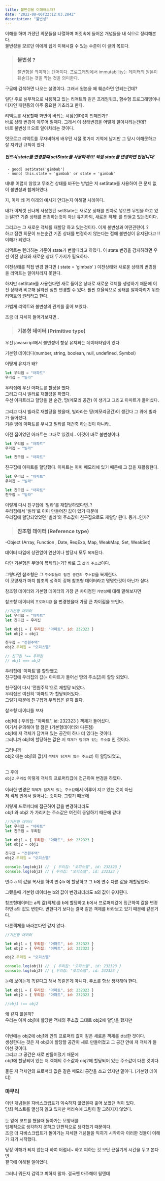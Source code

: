 ```yaml
---
title: 불변성을 이해해보자?
date: "2022-08-06T22:12:03.284Z"
description: "불변성"
---
```


이해를 하며 가졌던 의문들을 나열하며 머릿속에 들어온 개념들을 내 식으로 정리해본다. <br/>
불변성을 모르던 이에게 쉽게 이해시킬 수 있는 수준이 이 글의 목표다.

> ### 불변성 ?
>
> 불변함을 의미하는 단어이다. 프로그래밍에서 immutability는 데이터의 원본이 훼손되는 것을 막는 것을 의미한다.

구글에 검색하면 나오는 설명이다.
그래서 원본을 왜 훼손하면 안되는건데?

일단 주로 실무적으로 사용하고 있는 리액트와 같은 프레임워크, 함수형 프로그래밍이나 디자인 패턴등의 아주 중요한 기초라고 한다.

리액트를 사용할때 화면이 바뀌는 시점(렌더)이 언제인가? <br/>바로 상태 변경이 이루어 질때다.
그래서 이 상태변경을 어떻게 알아차리는건데? <br/>
바로 불변성 !! 으로 알아차리는 것이다.

멋모르고 리액트를 무자비하게 배우던 시절 몇가지 기억에 남지만 그 당시 이해못하고 잘 지키던 규칙이 있다.

##### 반드시 state를 변경할때 setState를 사용하세요! 직접 state를 변경하면 안됩니다!

     - good) setState('gimbab')
     - nono) this.state = 'gimbab' or state = 'gimbab'

네네! 어렵지 않았고 무조건 상태를 바꾸는 방법은 저 setState를 사용하여 큰 문제 없이 불변성과 함께하였다.

자, 이제 왜 저 아래의 예시가 안되는지 이해할 차례이다.

내가 이제껏 신나게 사용했던 setState는 새로운 상태를 인자로 넣으면 무엇을 하고 있는걸까?
기존 상태를 변경하는것이 아닌 유지하되, 새로운 객체! 를 만들고 있는것이다.

그리고는 그 새로운 객체를 재할당 하고 있는것이다.
이게 불변성과 어떤관련이..? <br/>
하고 잠깐 의문이 드는순간
기존 상태를 변경하지 않는다는 점에 불변성이 유지된다고 !! 이해가 되었다.

리액트는 렌더하는 기준이 state가 변할때라고 하였다.
이 state 변경을 감지하려먼 우선 이전 상태와 새로운 상태 두가지가 필요하다.

이전상태를 직접 변경 한다면 ( state = 'gimbab' ) 이전상태와 새로운 상태의 변경점을 리액트는 알아차리지 못한다.

하지만 setState를 사용한다면 새로 들어온 상태로 새로운 객체를 생성하기 때문에 이전 상태와 비교해
달라진 점만 변경할 수 있다. 훨씬 효율적으로 상태를 알아차리기 위한 리액트의 원리라고 한다.

가볍게 리액트와 불변성의 관계를 훑어 보았다.

조금 더 자세히 들어가보자면..

> ### 기본형 데이터 (Primitive type)

우선 javascript에서 불변성이 항상 유지되는 데이터타입이 있다.

기본형 데이터다(number, string, boolean, null, undefined, Symbol)

어떻게 유지가 돼?

```js
let 우리집 = "아파트"
우리집 = "빌라"
```

우리집에 우선 아파트를 할당을 했다. <br/>그리고 다시 빌라로 재할당을 하였다. <br/>
우선 아파트라고 할당을 한 순간, 땅(메모리 공간) 이 생기고 그리고 아파트가 들어섰다. <br/><br/>그리고 다시 빌라로 재할당을 했을때,
빌라라는 땅(메모리공간)이 생긴다 그 위에 빌라가 들어섰다. <br/>
기존 땅에 아파트를 부시고 빌라를 재건축 하는것이 아니라..

이전 집이었던 아파트는 그대로 있겠지.. 이것이 바로 불변성이다.

```js
let 우리집 = "아파트"
우리집 = "빌라"

let 친구집 = "아파트"
```

친구집에 아파트를 할당했다. 아파트는 이미 메모리에 있기 때문에 그 값을 재활용한다.

```js
let 우리집 = "아파트"
우리집 = "빌라"

let 친구집 = "아파트"
친구집 = "빌라"
```

이렇게 다시 친구집에 '빌라'를 재할당하였다면..? <br/>우리집에서 '빌라'로 이미 만들어진 값이 있기 때문에 <br/>
우리집에 할당되었었던 '빌라'의 주소값이 친구집으로도 재할당 된다. 동거..인가?

> ### 참조형 데이터 (Reference type)

-Object (Array, Function , Date, ReqExp, Map, WeakMap, Set, WeakSet)

데이터 타입에 상관없이 연산이나 할당시 모두 `복제`된다. <br/>

다만 기본형은 무엇이 복제되는가? 바로 그 `값의 주소값`이다. <br/> <br/>
그렇다면 참조형은 그 `주소값들이 담긴 공간의 주소값`을 복제한다. <br/>
이 모양새가 마치 참조의 성격이 강해 참조형 데이터라고 명명한것이 아닌가 싶다. <br/>

참조형 데이터와 기본형 데이터의 가장 큰 차이점인 `가변성`에 대해 말해보자면 <br/>

참조형 데이터의 `프로퍼티값` 을 변경했을때 가장 큰 차이점을 보인다. <br/>

```js
//기본형 데이터
let 우리집 = "아파트"
let 친구집 = 우리집

let obj1 = { 우리집: "아파트", id: 232323 }
let obj2 = obj1

친구집 = "전원주택"
obj2.우리집 = "오피스텔"

// 친구집 !== 우리집
// obj1 === obj2
```

우리집에 '아파트'를 할당했고 <br/>
친구집에 우리집의 값(= 아파트가 들어선 땅의 주소값)이 할당 되었다. <br/>

친구집이 다시 '전원주택'으로 재할당 되었다. <br/>
우리집은 여전히 '아파트'가 할당되어있다. <br/>
그렇기 때문에 친구집과 우리집은 같지 않다. <br/>

참조형 데이터를 보자<br/>

obj1에 { 우리집: "아파트", id: 232323 } 객체가 들어섰다.<br/>
여기서 유의해야 할 점은 (기본형데이터와 다른점)<br/> obj1에 저 객체가 담겨져 있는 공간이 하나 더 있다는 것이다. <br/>
그러니까 obj1에 할당하는 값은 저 `객체가 담겨져 있는 주소값` 인 것이다. <br/>

그러니까 <br/>
obj2 에는 obj1의 값(저 `객체가 담겨져 있는 주소값`) 이 할당되었고,<br/><br/>

그 후에 <br/>
`obj2.우리집` 이렇게 객체의 프로퍼티값에 접근하여 변경을 하였다.<br/>
<br/>
이러한 변경은 `객체가 담겨져 있는 주소값`에서 이루어 지고 있는 것이 아닌<br/>
저 객체 안에서 일어나는 것이다. 그렇기 때문에 <br/>

저렇게 프로퍼티에 접근하여 값을 변경하더라도 <br/>
obj1 와 obj2 가 가리키는 주소값은 여전히 동일하기 때문에 같다!

```js
//기본형 데이터
let 우리집 = "아파트"
let 친구집 = 우리집

let obj1 = { 우리집: "아파트", id: 232323 }
let obj2 = obj1

친구집 = "전원주택"
obj2.우리집 = "오피스텔"

console.log(obj1) //  { 우리집: "오피스텔", id: 232323 }
console.log(obj2) // { 우리집: "오피스텔", id: 232323 }
```

변수 a 의 값을 복사를 하여 변수b 에 할당하고
그 b에 변수 다른 값을 재할당한다.

그랬을때 기본형 데이터는 b의 값이 변경되더라도 a의 값이 유지된다.

참조형데이터는 a의 값(객체)를 b에 할당하고 b에서 프로퍼티값에 접근하여 값을 변경하면
a의 값도 변한다. 변한다기 보다는 결국 같은 객체를 바라보고 있기 때문에 같은거다.

다른객체를 바라본다면 같지 않다.

```js
//기본형 데이터

let obj1 = { 우리집: "아파트", id: 232323 }
let obj2 = { 우리집: "아파트", id: 232323 }

obj2.우리집 = "오피스텔"

console.log(obj1) //  { 우리집: "오피스텔", id: 232323 }
console.log(obj2) // { 우리집: "오피스텔", id: 232323 }
```

눈에 보이는게 똑같다고 해서 똑같은게 아니다.
주소를 항상 생각해야 한다.

```js
let obj1 = { 우리집: "아파트", id: 232323 }
let obj2 = { 우리집: "아파트", id: 232323 }

//obj1 !== obj2
```

왜 같지 않을까? <br/>우리는 아까 obj1에 할당한 객체의 주소값 그대로 obj2에 할당을 했지만 <br/> <br/>

이번에는 obj2에 obj1와 안의 프로퍼티 값이 같은 새로운 객체를 `생성`한 것이다. <br/>
생성한다는 것은 저 obj2에 할당할 공간이 새로 만들어졌고 그 공간 안에 저 객체가 들어선 것이다. <br/>
그리고 그 공간은 새로 만들어졌기 때문에 <br/>obj1에 할당되어 있는 저 객체의 주소값과 obj2에 할당되어 있는 주소값이 다른 것이다. <br/>

물론 저 객체안의 프로퍼티 값은 같은 메모리 공간을 쓰고 있지만 말이다. (기본형 데이터) <br/>

### 마무리

이런 개념들을 자바스크립트가 익숙하지 않았을때 훑어 보았던 적이 있다. <br/>
당최 텍스트를 열심히 읽고 있지만 머리속에 그림이 잘 그려지지 않았다. <br/> <br/>
눈 앞에 코드를 쳤을때 돌아가는 모양새를 <br/> 입체적으로 생각하지 못하고 단편적으로 생각했기 때문이다. <br/>
조금 더 자바스크립트가 돌아가는 자세한 개념들을 익히기 시작하자 이러한 것들이 이해가 되기 시작했다.

당장 이해가 되지 않는다 하여 어렵네~ 하고 피하는 것 보단 끈질기게 시간을 두고 본다면 <br/>
결국에 이해될 일이었다. <br/><br/> 그러니 뭐든지 겁먹고 피하지 말자. 결국엔 마주해야 될텐데

<!--
[salted duck eggs](https://en.wikipedia.org/wiki/Salted_duck_egg).

![Chinese Salty Egg](./salty_egg.jpg)

You can also write code blocks here!

| Number | Title                                    | Year |
| :----- | :--------------------------------------- | ---: |
| 1      | Harry Potter and the Philosopher’s Stone | 2001 |
| 2      | Harry Potter and the Chamber of Secrets  | 2002 |
| 3      | Harry Potter and the Prisoner of Azkaban | 2004 |

[View raw (TEST.md)](https://raw.github.com/adamschwartz/github-markdown-kitchen-sink/master/README.md)

This is a paragraph.

    This is a paragraph.

# Header 1

## Header 2

    Header 1
    ========

    Header 2
    --------

# Header 1

## Header 2

### Header 3

#### Header 4

##### Header 5

###### Header 6

    # Header 1
    ## Header 2
    ### Header 3
    #### Header 4
    ##### Header 5
    ###### Header 6

# Header 1

## Header 2

ㅇㄹㅇㄹ

### Header 3

#### Header 4

##### Header 5

###### Header 6

    # Header 1 #
    ## Header 2 ##
    ### Header 3 ###
    #### Header 4 ####
    ##### Header 5 #####
    ###### Header 6 ######

> Lorem ipsum dolor sit amet, consectetuer adipiscing elit. Aliquam hendrerit mi posuere lectus. Vestibulum enim wisi, viverra nec, fringilla in, laoreet vitae, risus.

    > Lorem ipsum dolor sit amet, consectetuer adipiscing elit. Aliquam hendrerit mi posuere lectus. Vestibulum enim wisi, viverra nec, fringilla in, laoreet vitae, risus.

> ## This is a header.
>
> 1. This is the first list item.
> 2. This is the second list item.
>
> Here's some example code:
>
>     Markdown.generate();

    > ## This is a header.
    > 1. This is the first list item.
    > 2. This is the second list item.
    >
    > Here's some example code:
    >
    >     Markdown.generate();

- Red
- Green
- Blue

* Red
* Green
* Blue

- Red
- Green
- Blue

```markdown
- Red
- Green
- Blue

* Red
* Green
* Blue

- Red
- Green
- Blue
```

- `code goes` here in this line
- **bold** goes here

```markdown
- `code goes` here in this line
- **bold** goes here
```

1. Buy flour and salt
1. Mix together with water
1. Bake

```markdown
1. Buy flour and salt
1. Mix together with water
1. Bake
```

1. `code goes` here in this line
1. **bold** goes here

```markdown
1. `code goes` here in this line
1. **bold** goes here
```

Paragraph:
Code



    Paragraph:

        Code

---

---

---

---

---

    * * *

    ***

    *****

    - - -

    ---------------------------------------

This is [an example](http://example.com "Example") link.

[This link](http://example.com) has no title attr.

This is [an example][id] reference-style link.

[id]: http://example.com "Optional Title"

    This is [an example](http://example.com "Example") link.

    [This link](http://example.com) has no title attr.

    This is [an example] [id] reference-style link.

    [id]: http://example.com "Optional Title"

_single asterisks_

_single underscores_

**double asterisks**

**double underscores**

    *single asterisks*

    _single underscores_

    **double asterisks**

    __double underscores__

This paragraph has some `code` in it.

    This paragraph has some `code` in it.

![Alt Text](https://placehold.it/200x50 "Image Title")

    ![Alt Text](https://placehold.it/200x50 "Image Title") -->
